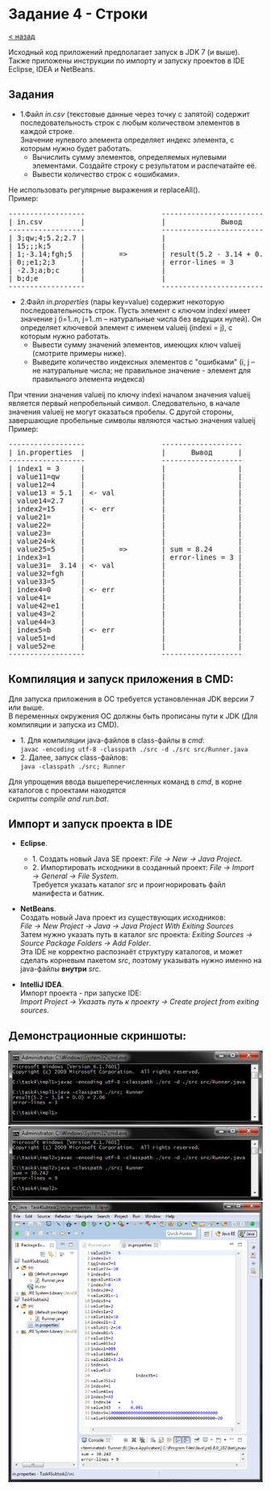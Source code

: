 # Задание 4 - Строки
[&lt; назад](../../../)  
<!--- *Прочтите это на другом языке:* *[~~English~~](README.en.md)*, **[Русский](README.md)**.  -->
Исходный код приложений предполагает запуск в JDK 7 (и выше).  
Также приложены инструкции по импорту и запуску проектов в IDE Eclipse, IDEA и NetBeans.

## Задания
* 1.Файл *in.csv* (текстовые данные через точку с запятой) содержит последовательность строк с любым количеством элементов в каждой строке.  
Значение нулевого элемента определяет индекс элемента, с которым нужно будет работать.
  * Вычислить сумму элементов, определяемых нулевыми элементами. Создайте строку с результатом и распечатайте её.
  * Вывести количество строк с «ошибками».  
 
 Не использовать регулярные выражения и replaceAll().  
 Пример:
<pre>
------------------                  -----------------------------------
| in.csv         |                  |             Вывод               |
------------------                  -----------------------------------
| 3;qw;4;5.2;2.7 |                  |                                 |
| 15;;;k;5       |                  |                                 |
| 1;-3.14;fgh;5  |        =&gt;        | result(5.2 - 3.14 + 0.0) = 2.06 |
| 0;;e1;2;3      |                  | error-lines = 3                 |
| -2.3;a;b;c     |                  |                                 |
| b;d;e          |                  |                                 |
------------------                  -----------------------------------
</pre>
* 2.Файл *in.properties* (пары key=value) содержит некоторую последовательность строк. 
Пусть элемент с ключом index*i* имеет значение j (i=1..n, j=1..m – натуральные числа без ведущих нулей). Он определяет ключевой элемент с именем valueij (indexi = j), с которым нужно работать. 
  * Вывести сумму значений элементов, имеющих ключ valueij (смотрите примеры ниже).
  * Выведите количество индексных элементов с "ошибками" (i, j – не натуральные числа; не правильное значение - элемент для правильного элемента индекса)

 При чтении значения valueij по ключу indexi началом значения valueij является первый непробельный символ. Следовательно, в начале значения valueij не могут оказаться пробелы. С другой стороны, завершающие пробельные символы являются частью значения valueij  
 Пример:
<pre>
------------------                  -------------------
| in.properties  |                  |      Вывод      |
------------------                  -------------------
| index1 = 3     |                  |                 |
| value11=qw     |                  |                 |
| value12=4      |                  |                 |
| value13 = 5.1  | &lt;- val           |                 |
| value14=2.7    |                  |                 |
| index2=15      | &lt;- err           |                 |
| value21=       |                  |                 |
| value22=       |                  |                 |
| value23=       |                  |                 |
| value24=k      |                  |                 |
| value25=5      |        =&gt;        | sum = 8.24      |
| index3=1       |                  | error-lines = 3 |
| value31=  3.14 | &lt;- val           |                 |
| value32=fgh    |                  |                 |
| value33=5      |                  |                 |
| index4=0       | &lt;- err           |                 |
| value41=       |                  |                 |
| value42=e1     |                  |                 |
| value43=2      |                  |                 |
| value44=3      |                  |                 |
| index5=b       | &lt;- err           |                 |
| value51=d      |                  |                 |
| value52=e      |                  |                 |
------------------                  -------------------
</pre>

## Компиляция и запуск приложения в CMD:
Для запуска приложения в ОС требуется установленная JDK версии 7 или выше.  
В переменных окружения ОС должны быть прописаны пути к JDK (Для компиляции и запуска из CMD).
* 1. Для компиляции java-файлов в class-файлы в *cmd*:  
`javac -encoding utf-8 -classpath ./src -d ./src src/Runner.java`
* 2. Далее, запуск class-файлов:  
`java -classpath ./src; Runner`

Для упрощения ввода вышеперечисленных команд в *cmd*, в корне каталогов с проектами находятся<br>скрипты *compile and run.bat*.

## Импорт и запуск проекта в IDE
* **Eclipse**.
  * 1. Создать новый Java SE проект: *File &rarr; New &rarr; Java Project*.
  * 2. Импортировать исходники в созданный проект: *File &rarr; Import &rarr; General &rarr; File System*.  
  Требуется указать каталог *src* и проигнорировать файл манифеста и батник.

* **NetBeans**.  
Создать новый Java проект из существующих исходников:  
*File &rarr; New Project &rarr; Java &rarr; Java Project With Exiting Sources*  
Затем нужно указать путь в каталог *src* проекта: *Exiting Sources &rarr; Source Package Folders &rarr; Add Folder*.  
Эта IDE не корректно распознаёт структуру каталогов, и может сделать корневым пакетом *src*, поэтому указывать нужно именно на java-файлы **внутри** *src*.

* **IntelliJ IDEA**.  
Импорт проекта - при запуске IDE:  
*Import Project &rarr; Указать путь к проекту &rarr; Create project from exiting sources*.

## Демонстрационные скриншоты:

![Компиляция и запуск задания 1 в cmd](screenshots/compile_and_run_t1_in_cmd.png)  
![Компиляция и запуск задания 2 в cmd](screenshots/compile_and_run_t2_in_cmd.png)  
![Проекты в Eclipse](screenshots/projects_in_eclipse.png)
